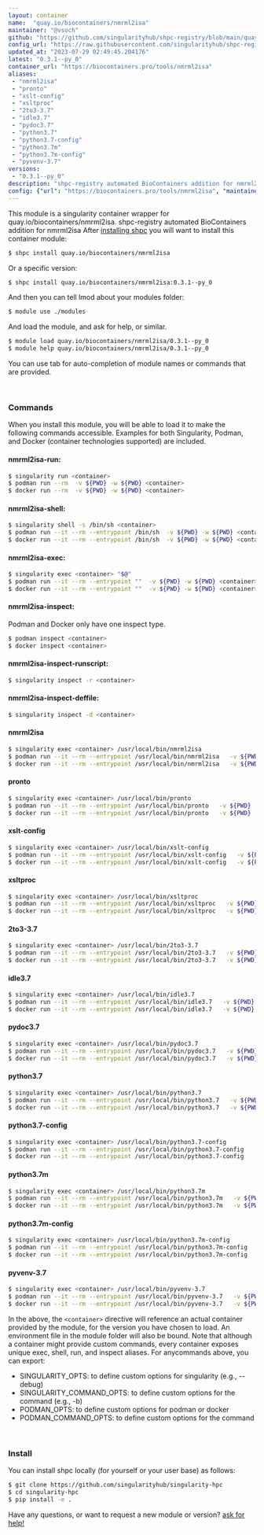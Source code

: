```yaml
---
layout: container
name:  "quay.io/biocontainers/nmrml2isa"
maintainer: "@vsoch"
github: "https://github.com/singularityhub/shpc-registry/blob/main/quay.io/biocontainers/nmrml2isa/container.yaml"
config_url: "https://raw.githubusercontent.com/singularityhub/shpc-registry/main/quay.io/biocontainers/nmrml2isa/container.yaml"
updated_at: "2023-07-29 02:49:45.204176"
latest: "0.3.1--py_0"
container_url: "https://biocontainers.pro/tools/nmrml2isa"
aliases:
 - "nmrml2isa"
 - "pronto"
 - "xslt-config"
 - "xsltproc"
 - "2to3-3.7"
 - "idle3.7"
 - "pydoc3.7"
 - "python3.7"
 - "python3.7-config"
 - "python3.7m"
 - "python3.7m-config"
 - "pyvenv-3.7"
versions:
 - "0.3.1--py_0"
description: "shpc-registry automated BioContainers addition for nmrml2isa"
config: {"url": "https://biocontainers.pro/tools/nmrml2isa", "maintainer": "@vsoch", "description": "shpc-registry automated BioContainers addition for nmrml2isa", "latest": {"0.3.1--py_0": "sha256:8c4413cbb08e8517524bfa2737782701f80e903d7d22331d915075efcacccd04"}, "tags": {"0.3.1--py_0": "sha256:8c4413cbb08e8517524bfa2737782701f80e903d7d22331d915075efcacccd04"}, "docker": "quay.io/biocontainers/nmrml2isa", "aliases": {"nmrml2isa": "/usr/local/bin/nmrml2isa", "pronto": "/usr/local/bin/pronto", "xslt-config": "/usr/local/bin/xslt-config", "xsltproc": "/usr/local/bin/xsltproc", "2to3-3.7": "/usr/local/bin/2to3-3.7", "idle3.7": "/usr/local/bin/idle3.7", "pydoc3.7": "/usr/local/bin/pydoc3.7", "python3.7": "/usr/local/bin/python3.7", "python3.7-config": "/usr/local/bin/python3.7-config", "python3.7m": "/usr/local/bin/python3.7m", "python3.7m-config": "/usr/local/bin/python3.7m-config", "pyvenv-3.7": "/usr/local/bin/pyvenv-3.7"}}
---
```


This module is a singularity container wrapper for quay.io/biocontainers/nmrml2isa.
shpc-registry automated BioContainers addition for nmrml2isa
After [installing shpc](#install) you will want to install this container module:


```bash
$ shpc install quay.io/biocontainers/nmrml2isa
```

Or a specific version:

```bash
$ shpc install quay.io/biocontainers/nmrml2isa:0.3.1--py_0
```

And then you can tell lmod about your modules folder:

```bash
$ module use ./modules
```

And load the module, and ask for help, or similar.

```bash
$ module load quay.io/biocontainers/nmrml2isa/0.3.1--py_0
$ module help quay.io/biocontainers/nmrml2isa/0.3.1--py_0
```

You can use tab for auto-completion of module names or commands that are provided.

<br>

### Commands

When you install this module, you will be able to load it to make the following commands accessible.
Examples for both Singularity, Podman, and Docker (container technologies supported) are included.

#### nmrml2isa-run:

```bash
$ singularity run <container>
$ podman run --rm  -v ${PWD} -w ${PWD} <container>
$ docker run --rm  -v ${PWD} -w ${PWD} <container>
```

#### nmrml2isa-shell:

```bash
$ singularity shell -s /bin/sh <container>
$ podman run --it --rm --entrypoint /bin/sh  -v ${PWD} -w ${PWD} <container>
$ docker run --it --rm --entrypoint /bin/sh  -v ${PWD} -w ${PWD} <container>
```

#### nmrml2isa-exec:

```bash
$ singularity exec <container> "$@"
$ podman run --it --rm --entrypoint ""  -v ${PWD} -w ${PWD} <container> "$@"
$ docker run --it --rm --entrypoint ""  -v ${PWD} -w ${PWD} <container> "$@"
```

#### nmrml2isa-inspect:

Podman and Docker only have one inspect type.

```bash
$ podman inspect <container>
$ docker inspect <container>
```

#### nmrml2isa-inspect-runscript:

```bash
$ singularity inspect -r <container>
```

#### nmrml2isa-inspect-deffile:

```bash
$ singularity inspect -d <container>
```


#### nmrml2isa

```bash
$ singularity exec <container> /usr/local/bin/nmrml2isa
$ podman run --it --rm --entrypoint /usr/local/bin/nmrml2isa   -v ${PWD} -w ${PWD} <container> -c " $@"
$ docker run --it --rm --entrypoint /usr/local/bin/nmrml2isa   -v ${PWD} -w ${PWD} <container> -c " $@"
```


#### pronto

```bash
$ singularity exec <container> /usr/local/bin/pronto
$ podman run --it --rm --entrypoint /usr/local/bin/pronto   -v ${PWD} -w ${PWD} <container> -c " $@"
$ docker run --it --rm --entrypoint /usr/local/bin/pronto   -v ${PWD} -w ${PWD} <container> -c " $@"
```


#### xslt-config

```bash
$ singularity exec <container> /usr/local/bin/xslt-config
$ podman run --it --rm --entrypoint /usr/local/bin/xslt-config   -v ${PWD} -w ${PWD} <container> -c " $@"
$ docker run --it --rm --entrypoint /usr/local/bin/xslt-config   -v ${PWD} -w ${PWD} <container> -c " $@"
```


#### xsltproc

```bash
$ singularity exec <container> /usr/local/bin/xsltproc
$ podman run --it --rm --entrypoint /usr/local/bin/xsltproc   -v ${PWD} -w ${PWD} <container> -c " $@"
$ docker run --it --rm --entrypoint /usr/local/bin/xsltproc   -v ${PWD} -w ${PWD} <container> -c " $@"
```


#### 2to3-3.7

```bash
$ singularity exec <container> /usr/local/bin/2to3-3.7
$ podman run --it --rm --entrypoint /usr/local/bin/2to3-3.7   -v ${PWD} -w ${PWD} <container> -c " $@"
$ docker run --it --rm --entrypoint /usr/local/bin/2to3-3.7   -v ${PWD} -w ${PWD} <container> -c " $@"
```


#### idle3.7

```bash
$ singularity exec <container> /usr/local/bin/idle3.7
$ podman run --it --rm --entrypoint /usr/local/bin/idle3.7   -v ${PWD} -w ${PWD} <container> -c " $@"
$ docker run --it --rm --entrypoint /usr/local/bin/idle3.7   -v ${PWD} -w ${PWD} <container> -c " $@"
```


#### pydoc3.7

```bash
$ singularity exec <container> /usr/local/bin/pydoc3.7
$ podman run --it --rm --entrypoint /usr/local/bin/pydoc3.7   -v ${PWD} -w ${PWD} <container> -c " $@"
$ docker run --it --rm --entrypoint /usr/local/bin/pydoc3.7   -v ${PWD} -w ${PWD} <container> -c " $@"
```


#### python3.7

```bash
$ singularity exec <container> /usr/local/bin/python3.7
$ podman run --it --rm --entrypoint /usr/local/bin/python3.7   -v ${PWD} -w ${PWD} <container> -c " $@"
$ docker run --it --rm --entrypoint /usr/local/bin/python3.7   -v ${PWD} -w ${PWD} <container> -c " $@"
```


#### python3.7-config

```bash
$ singularity exec <container> /usr/local/bin/python3.7-config
$ podman run --it --rm --entrypoint /usr/local/bin/python3.7-config   -v ${PWD} -w ${PWD} <container> -c " $@"
$ docker run --it --rm --entrypoint /usr/local/bin/python3.7-config   -v ${PWD} -w ${PWD} <container> -c " $@"
```


#### python3.7m

```bash
$ singularity exec <container> /usr/local/bin/python3.7m
$ podman run --it --rm --entrypoint /usr/local/bin/python3.7m   -v ${PWD} -w ${PWD} <container> -c " $@"
$ docker run --it --rm --entrypoint /usr/local/bin/python3.7m   -v ${PWD} -w ${PWD} <container> -c " $@"
```


#### python3.7m-config

```bash
$ singularity exec <container> /usr/local/bin/python3.7m-config
$ podman run --it --rm --entrypoint /usr/local/bin/python3.7m-config   -v ${PWD} -w ${PWD} <container> -c " $@"
$ docker run --it --rm --entrypoint /usr/local/bin/python3.7m-config   -v ${PWD} -w ${PWD} <container> -c " $@"
```


#### pyvenv-3.7

```bash
$ singularity exec <container> /usr/local/bin/pyvenv-3.7
$ podman run --it --rm --entrypoint /usr/local/bin/pyvenv-3.7   -v ${PWD} -w ${PWD} <container> -c " $@"
$ docker run --it --rm --entrypoint /usr/local/bin/pyvenv-3.7   -v ${PWD} -w ${PWD} <container> -c " $@"
```



In the above, the `<container>` directive will reference an actual container provided
by the module, for the version you have chosen to load. An environment file in the
module folder will also be bound. Note that although a container
might provide custom commands, every container exposes unique exec, shell, run, and
inspect aliases. For anycommands above, you can export:

 - SINGULARITY_OPTS: to define custom options for singularity (e.g., --debug)
 - SINGULARITY_COMMAND_OPTS: to define custom options for the command (e.g., -b)
 - PODMAN_OPTS: to define custom options for podman or docker
 - PODMAN_COMMAND_OPTS: to define custom options for the command

<br>

### Install

You can install shpc locally (for yourself or your user base) as follows:

```bash
$ git clone https://github.com/singularityhub/singularity-hpc
$ cd singularity-hpc
$ pip install -e .
```

Have any questions, or want to request a new module or version? [ask for help!](https://github.com/singularityhub/singularity-hpc/issues)